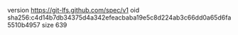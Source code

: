 version https://git-lfs.github.com/spec/v1
oid sha256:c4d14b7db34375d4a342efeacbaba19e5c8d224ab3c66dd0a65d6fa5510b4957
size 639
